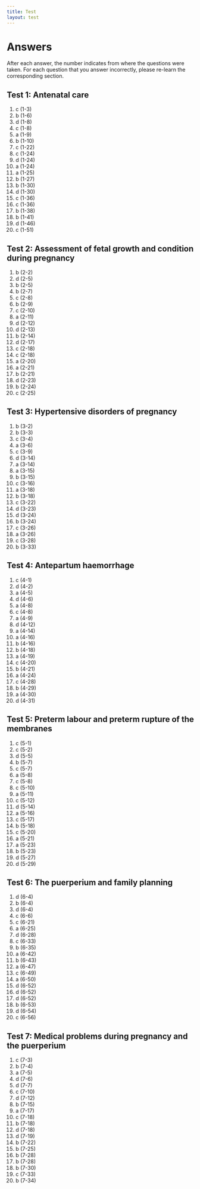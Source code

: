```yaml
---
title: Test
layout: test
---
```


# Answers

After each answer, the number indicates from where the questions were taken. For each question that you answer incorrectly, please re-learn the corresponding section.

## Test 1: Antenatal care

1.	c	(1-3)
2.	b	(1-6)
3.	d	(1-8)
4.	c	(1-8)
5.	a	(1-9)
6.	b	(1-10)
7.	c	(1-22)
8.	c	(1-24)
9.	d	(1-24)
10.	a	(1-24)
11.	a	(1-25)
12.	b	(1-27)
13.	b	(1-30)
14.	d	(1-30)
15.	c	(1-36)
16.	c	(1-36)
17.	b	(1-38)
18.	b	(1-41)
19.	d	(1-46)
20.	c	(1-51)

## Test 2: Assessment of fetal growth and condition during pregnancy

1.	b	(2-2)
2.	d	(2-5)
3.	b	(2-5)
4.	b	(2-7)
5.	c	(2-8)
6.	b	(2-9)
7.	c	(2-10)
8.	a	(2-11)
9.	d	(2-12)
10.	d	(2-13)
11.	b	(2-14)
12.	d	(2-17)
13.	c	(2-18)
14.	c	(2-18)
15.	a	(2-20)
16.	a	(2-21)
17.	b	(2-21)
18.	d	(2-23)
19.	b	(2-24)
20.	c	(2-25)

## Test 3: Hypertensive disorders of pregnancy

1.	b	(3-2)
2.	b	(3-3)
3.	c	(3-4)
4.	a	(3-6)
5.	c	(3-9)
6.	d	(3-14)
7.	a	(3-14)
8.	a	(3-15)
9.	b	(3-15)
10.	c	(3-16)
11.	a	(3-18)
12.	b	(3-18)
13.	c	(3-22)
14.	d	(3-23)
15.	d	(3-24)
16.	b	(3-24)
17.	c	(3-26)
18.	a	(3-26)
19.	c	(3-28)
20.	b	(3-33)

## Test 4: Antepartum haemorrhage

1.	c	(4-1)
2.	d	(4-2)
3.	a	(4-5)
4.	d	(4-6)
5.	a	(4-8)
6.	c	(4-8)
7.	a	(4-9)
8.	d	(4-12)
9.	a	(4-14)
10.	a	(4-16)
11.	b	(4-16)
12.	b	(4-18)
13.	a	(4-19)
14.	c	(4-20)
15.	b	(4-21)
16.	a	(4-24)
17.	c	(4-28)
18.	b	(4-29)
19.	a	(4-30)
20.	d	(4-31)

## Test 5: Preterm labour and preterm rupture of the membranes

1.	c	(5-1)
2.	c	(5-2)
3.	d	(5-5)
4.	b	(5-7)
5.	c	(5-7)
6.	a	(5-8)
7.	c	(5-8)
8.	c	(5-10)
9.	a	(5-11)
10.	c	(5-12)
11.	d	(5-14)
12.	a	(5-16)
13.	c	(5-17)
14.	b	(5-18)
15.	c	(5-20)
16.	a	(5-21)
17.	a	(5-23)
18.	b	(5-23)
19.	d	(5-27)
20.	d	(5-29)

## Test 6: The puerperium and family planning

1.	d	(6-4)
2.	b	(6-4)
3.	d	(6-4)
4.	c	(6-6)
5.	c	(6-21)
6.	a	(6-25)
7.	d	(6-28)
8.	c	(6-33)
9.	b	(6-35)
10.	a	(6-42)
11.	b	(6-43)
12.	a	(6-47)
13.	c	(6-49)
14.	a	(6-50)
15.	d	(6-52)
16.	d	(6-52)
17.	d	(6-52)
18.	b	(6-53)
19.	d	(6-54)
20.	c	(6-56)

## Test 7: Medical problems during pregnancy and the puerperium

1.	c	(7-3)
2.	b	(7-4)
3.	a	(7-5)
4.	d	(7-6)
5.	d	(7-7)
6.	c	(7-10)
7.	d	(7-12)
8.	b	(7-15)
9.	a	(7-17)
10.	c	(7-18)
11.	b	(7-18)
12.	d	(7-18)
13.	d	(7-19)
14.	b	(7-22)
15.	b	(7-25)
16.	b	(7-28)
17.	b	(7-28)
18.	b	(7-30)
19.	c	(7-33)
20.	b	(7-34)